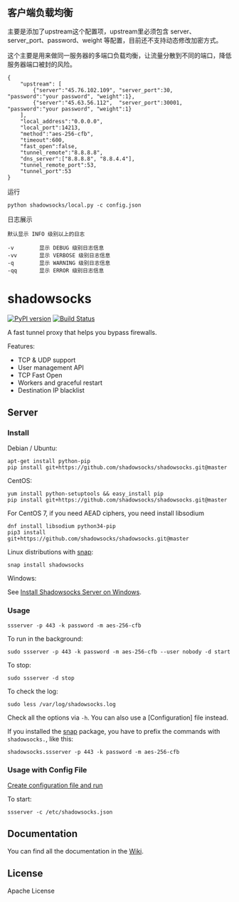 客户端负载均衡
--------------

主要是添加了upstream这个配置项，upstream里必须包含 server、server_port、password、weight 等配置，目前还不支持动态修改加密方式。

这个主要是用来做同一服务器的多端口负载均衡，让流量分散到不同的端口，降低服务器端口被封的风险。

```
{
    "upstream": [
    	{"server":"45.76.102.109", "server_port":30,    "password":"your password", "weight":1},
        {"server":"45.63.56.112",  "server_port":30001, "password":"your password", "weight":1}
    ],
    "local_address":"0.0.0.0",
    "local_port":14213,
    "method":"aes-256-cfb",
    "timeout":600,
    "fast_open":false,
    "tunnel_remote":"8.8.8.8",
    "dns_server":["8.8.8.8", "8.8.4.4"],
    "tunnel_remote_port":53,
    "tunnel_port":53
}
```

运行

```
python shadowsocks/local.py -c config.json
```


日志展示

```
默认显示 INFO 级别以上的日志

-v        显示 DEBUG 级别日志信息
-vv       显示 VERBOSE 级别日志信息
-q        显示 WARNING 级别日志信息
-qq       显示 ERROR 级别日志信息
```






shadowsocks
===========

[![PyPI version]][PyPI]
[![Build Status]][Travis CI]

A fast tunnel proxy that helps you bypass firewalls.

Features:
- TCP & UDP support
- User management API
- TCP Fast Open
- Workers and graceful restart
- Destination IP blacklist

Server
------

### Install

Debian / Ubuntu:

    apt-get install python-pip
    pip install git+https://github.com/shadowsocks/shadowsocks.git@master

CentOS:

    yum install python-setuptools && easy_install pip
    pip install git+https://github.com/shadowsocks/shadowsocks.git@master

For CentOS 7, if you need AEAD ciphers, you need install libsodium
```
dnf install libsodium python34-pip
pip3 install  git+https://github.com/shadowsocks/shadowsocks.git@master
```
Linux distributions with [snap](http://snapcraft.io/):

    snap install shadowsocks

Windows:

See [Install Shadowsocks Server on Windows](https://github.com/shadowsocks/shadowsocks/wiki/Install-Shadowsocks-Server-on-Windows).

### Usage

    ssserver -p 443 -k password -m aes-256-cfb

To run in the background:

    sudo ssserver -p 443 -k password -m aes-256-cfb --user nobody -d start

To stop:

    sudo ssserver -d stop

To check the log:

    sudo less /var/log/shadowsocks.log

Check all the options via `-h`. You can also use a [Configuration] file
instead.

If you installed the [snap](http://snapcraft.io/) package, you have to prefix the commands with `shadowsocks.`,
like this:

    shadowsocks.ssserver -p 443 -k password -m aes-256-cfb
    
### Usage with Config File

[Create configuration file and run](https://github.com/shadowsocks/shadowsocks/wiki/Configuration-via-Config-File)

To start:

    ssserver -c /etc/shadowsocks.json


Documentation
-------------

You can find all the documentation in the [Wiki](https://github.com/shadowsocks/shadowsocks/wiki).

License
-------

Apache License







[Build Status]:      https://img.shields.io/travis/shadowsocks/shadowsocks/master.svg?style=flat
[PyPI]:              https://pypi.python.org/pypi/shadowsocks
[PyPI version]:      https://img.shields.io/pypi/v/shadowsocks.svg?style=flat
[Travis CI]:         https://travis-ci.org/shadowsocks/shadowsocks
